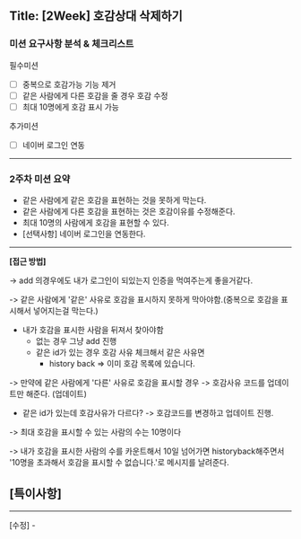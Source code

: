 ## Title: [2Week] 호감상대 삭제하기

### 미션 요구사항 분석 & 체크리스트
필수미션
- [ ] 중복으로 호감가능 기능 제거
- [ ] 같은 사람에게 다른 호감을 줄 경우 호감 수정
- [ ] 최대 10명에게 호감 표시 가능

추가미션
- [ ] 네이버 로그인 연동

---

### 2주차 미션 요약

- 같은 사람에게 같은 호감을 표현하는 것을 못하게 막는다.
- 같은 사람에게 다른 호감을 표현하는 것은 호감이유를 수정해준다.
- 최대 10명의 사람에게 호감을 표현할 수 있다.
- [선택사항] 네이버 로그인을 연동한다.
---

**[접근 방법]**



-> add 의경우에도 내가 로그인이 되있는지 인증을 먹여주는게 좋을거같다.

-> 같은 사람에게 '같은' 사유로 호감을 표시하지 못하게 막아야함.(중복으로 호감을 표시해서 넣어지는걸 막는다.)

- 내가 호감을 표시한 사람을 뒤져서 찾아야함
  - 없는 경우 그냥 add 진행
  - 같은 id가 있는 경우 호감 사유 체크해서 같은 사유면
    - history back => 이미 호감 목록에 있습니다.

-> 만약에 같은 사람에게 '다른' 사유로 호감을 표시할 경우 -> 호감사유 코드를 업데이트만 해준다. (업데이트)

- 같은 id가 있는데 호감사유가 다르다? -> 호감코드를 변경하고 업데이트 진행.

-> 최대 호감을 표시할 수 있는 사람의 수는 10명이다

-> 내가 호감을 표시한 사람의 수를 카운트해서 10일 넘어가면 historyback해주면서 '10명을 초과해서 호감을 표시할 수 없습니다.'로 메시지를 날려준다.
    



**[특이사항]**
 -

---
[수정] -